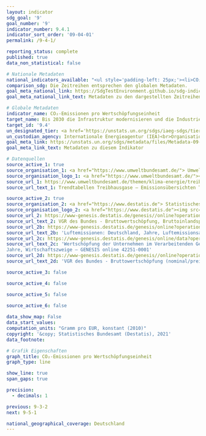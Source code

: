 ```yaml
---
layout: indicator    
sdg_goal: '9'    
goal_number: '9'    
indicator_number: 9.4.1    
indicator_sort_order: '09-04-01'    
permalink: /9-4-1/    

reporting_status: complete    
published: true    
data_non_statistical: false    

# Nationale Metadaten    
national_indicators_available: "<ul style='padding-left: 25px;'><li>CO₂-Emissionen zum realen BIP</li> <li> CO₂-Emissionen zur Bruttowertschöpfung (preisbereinigt) im Verarbeitenden Gewerbe</li></ul>"    
comparison_sdg: Die Zeitreihen entsprechen den globalen Metadaten.    
goal_meta_national_link: https://SdgTestEnvironment.github.io/sdg-indicators/public/MetaDe/9.4.1.pdf    
goal_meta_national_link_text: Metadaten zu den dargestellten Zeitreihen    

# Globale Metadaten    
indicator_name: CO₂-Emissionen pro Wertschöpfungseinheit    
target_name: Bis 2030 die Infrastruktur modernisieren und die Industrien nachrüsten, um sie nachhaltig zu machen, mit effizienterem Ressourceneinsatz und unter vermehrter Nutzung sauberer und umweltverträglicher Technologien und Industrieprozesse, wobei alle Länder Maßnahmen entsprechend ihren jeweiligen Kapazitäten ergreifen    
target_id: '9.4'    
un_designated_tier: <a href='https://unstats.un.org/sdgs/iaeg-sdgs/tier-classification/' title='Klicken Sie hier um weitere Informationen zur UN-Tier-Klassifikation zu erhalten.'  target='_blank'>Tier I</a>    
un_custodian_agency: Internationale Energieagentur (IEA)<br>Organisation der Vereinten Nationen für industrielle Entwicklung (UNIDO)    
goal_meta_link: https://unstats.un.org/sdgs/metadata/files/Metadata-09-04-01.pdf    
goal_meta_link_text: Metadaten zu diesem Indikator        

# Datenquellen
source_active_1: true
source_organisation_1: <a href="https://www.umweltbundesamt.de/"> Umweltbundesamt (UBA) </a>
source_organisation_logo_1: <a href="https://www.umweltbundesamt.de/"><img src="https://g205sdgs.github.io/sdg-indicators/public/OrgImgDe/uba.png" alt="Logo uba" style="height:60px; width:148px"/></a>
source_url_1: https://www.umweltbundesamt.de/themen/klima-energie/treibhausgas-emissionen
source_url_text_1: Trendtabellen Treibhausgase – Emissionsübersichten Treibhausgase Emissionsentwicklung

source_active_2: true
source_organisation_2: <a href="https://www.destatis.de"> Statistisches Bundesamt (Destatis) </a>
source_organisation_logo_2: <a href="https://www.destatis.de"><img src="https://g205sdgs.github.io/sdg-indicators/public/OrgImgDe/destatis.png" alt="Logo destatis" style="height:60px; width:148px"/></a>
source_url_2: https://www-genesis.destatis.de/genesis//online?operation=table&code=81000-0001&bypass=true&language=de
source_url_text_2: VGR des Bundes - Bruttowertschöpfung, Bruttoinlandsprodukt (nominal/preisbereinigt) – GENESIS online 81000-0001
source_url_2b: https://www-genesis.destatis.de/genesis/online?operation=table&code=85111-0001&bypass=true&language=de
source_url_text_2b: 'Luftemissionen: Deutschland, Jahre, Luftemissionsart, Produktionsbereiche – GENESIS online 85111-0001'
source_url_2c: https://www-genesis.destatis.de/genesis/online/data?operation=table&code=42251-0001&bypass=true&language=de
source_url_text_2c: 'Wertschöpfung der Unternehmen im Verarbeitenden Gewerbe: Deutschland,
Jahre, Wirtschaftszweige – GENESIS online 42251-0001'
source_url_2d: https://www-genesis.destatis.de/genesis//online?operation=table&code=81000-0103&bypass=true&language=de
source_url_text_2d: 'VGR des Bundes - Bruttowertschöpfung (nominal/preisbereinigt): Wirtschaftsbereiche – GENESIS online 81000-0103'

source_active_3: false

source_active_4: false

source_active_5: false

source_active_6: false
    
data_show_map: False    
data_start_values:     
computation_units: "Gramm pro EUR, konstant (2010)"    
copyright: '&copy; Statistisches Bundesamt (Destatis), 2021'    
data_footnote:     

# Grafik Eigenschaften    
graph_title: CO₂-Emissionen pro Wertschöpfungseinheit    
graph_type: line    

show_line: true
span_gaps: true

precision:
  - decimals: 1    

previous: 9-3-2    
next: 9-5-1    

national_geographical_coverage: Deutschland    
---
```


<span></span>